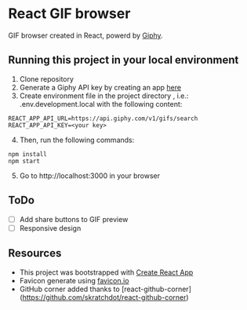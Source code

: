 # React GIF browser

GIF browser created in React, powerd by [Giphy](https://developers.giphy.com/docs/sdk/).



## Running this project in your local environment

1. Clone repository
1. Generate a Giphy API key by creating an app [here](https://developers.giphy.com/docs/sdk/)
1. Create environment file in the project directory , i.e.: .env.development.local with the following content:

```
REACT_APP_API_URL=https://api.giphy.com/v1/gifs/search
REACT_APP_API_KEY=<your key>
```
4. Then, run the following commands:

```
npm install
npm start
```

5. Go to http://localhost:3000 in your browser

## ToDo
- [ ] Add share buttons to GIF preview
- [ ] Responsive design

## Resources
* This project was bootstrapped with [Create React App](https://github.com/facebook/create-react-app)
* Favicon generate using [favicon.io](https://favicon.io/favicon-generator/)
* GitHub corner added thanks to [react-github-corner] (https://github.com/skratchdot/react-github-corner)
